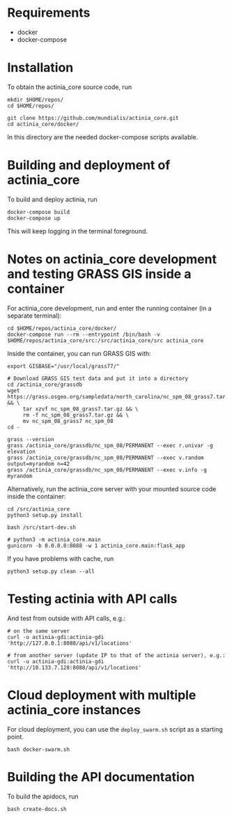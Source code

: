 # Requirements

 * docker
 * docker-compose

# Installation

To obtain the actinia_core source code, run

```
mkdir $HOME/repos/
cd $HOME/repos/

git clone https://github.com/mundialis/actinia_core.git
cd actinia_core/docker/
```

In this directory are the needed docker-compose scripts available.

# Building and deployment of actinia_core

To build and deploy actinia, run

```
docker-compose build
docker-compose up
```

This will keep logging in the terminal foreground.

# Notes on actinia_core development and testing GRASS GIS inside a container

For actinia_core development, run and enter the running container (in a separate terminal):
```
cd $HOME/repos/actinia_core/docker/
docker-compose run --rm --entrypoint /bin/bash -v $HOME/repos/actinia_core/src:/src/actinia_core/src actinia_core
```

Inside the container, you can run GRASS GIS with:
```
export GISBASE="/usr/local/grass77/"

# Download GRASS GIS test data and put it into a directory
cd /actinia_core/grassdb
wget https://grass.osgeo.org/sampledata/north_carolina/nc_spm_08_grass7.tar.gz && \
     tar xzvf nc_spm_08_grass7.tar.gz && \
     rm -f nc_spm_08_grass7.tar.gz && \
     mv nc_spm_08_grass7 nc_spm_08
cd -

grass --version
grass /actinia_core/grassdb/nc_spm_08/PERMANENT --exec r.univar -g elevation
grass /actinia_core/grassdb/nc_spm_08/PERMANENT --exec v.random output=myrandom n=42
grass /actinia_core/grassdb/nc_spm_08/PERMANENT --exec v.info -g myrandom
```

Alternatively, run the actinia_core server with your mounted source code inside the container:

```
cd /src/actinia_core
python3 setup.py install

bash /src/start-dev.sh

# python3 -m actinia_core.main
gunicorn -b 0.0.0.0:8088 -w 1 actinia_core.main:flask_app

```
If you have problems with cache, run
```
python3 setup.py clean --all
```

# Testing actinia with API calls

And test from outside with API calls, e.g.:

```
# on the same server
curl -u actinia-gdi:actinia-gdi 'http://127.0.0.1:8088/api/v1/locations'

# from another server (update IP to that of the actinia server), e.g.:
curl -u actinia-gdi:actinia-gdi 'http://10.133.7.128:8088/api/v1/locations'
```

# Cloud deployment with multiple actinia_core instances

For cloud deployment, you can use the `deploy_swarm.sh` script as a starting point.

```
bash docker-swarm.sh
```

# Building the API documentation

To build the apidocs, run
```
bash create-docs.sh
```
